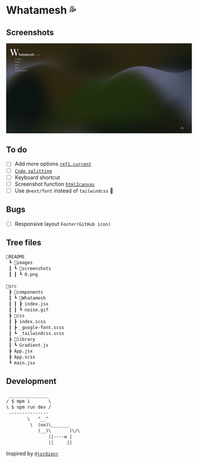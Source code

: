 # Whatamesh 💦

## Screenshots

![](./README/images/screenshots/0.png)

## To do

- [ ] Add more options [`ref1.current`](src/components/Whatamesh.jsx#L26)
- [ ] [`Code splitting`](https://reactjs.org/docs/code-splitting.html)
- [ ] Keyboard shortcut
- [ ] Screenshot function [`html2canvas`](https://html2canvas.hertzen.com/)
- [ ] Use `@next/font` instead of `tailwindcss` 🤡

## Bugs

- [ ] Responsive layout `Footer(GitHub icon)`

## Tree files

```text
📂README
 ┗ 📂images
 ┃ ┗ 📂screenshots
 ┃ ┃ ┗ 0.png

📂src
 ┣ 📂components
 ┃ ┗ 📂Whatamesh
 ┃ ┃ ┣ index.jsx
 ┃ ┃ ┗ noise.gif
 ┣ 📂css
 ┃ ┣ index.scss
 ┃ ┣ _google-font.scss
 ┃ ┗ _tailwindcss.scss
 ┣ 📂library
 ┃ ┗ Gradient.js
 ┣ App.jsx
 ┣ App.scss
 ┗ main.jsx
```

## Development

```text
 _______________
/ $ mpm i       \
\ $ npm run dev /
 ---------------
        \   ^__^
         \  (oo)\_______
            (__)\       )\/\
                ||----w |
                ||     ||
```

Inspired by [`@jordienr`](https://github.com/jordienr/whatamesh)
